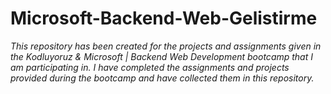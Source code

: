# Microsoft-Backend-Web-Gelistirme
*This repository has been created for the projects and assignments given in the Kodluyoruz &amp; Microsoft | Backend Web Development bootcamp that I am participating in.*
*I have completed the assignments and projects provided during the bootcamp and have collected them in this repository.*
